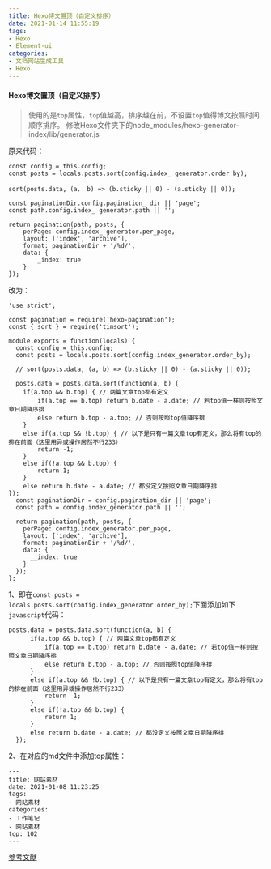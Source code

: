 ```yaml
---
title: Hexo博文置顶（自定义排序）
date: 2021-01-14 11:55:19
tags: 
- Hexo
- Element-ui
categories:
- 文档网站生成工具
- Hexo
---
```


#### Hexo博文置顶（自定义排序）

> 使用的是`top`属性，`top`值越高，排序越在前，不设置`top`值得博文按照时间顺序排序。
> 修改Hexo文件夹下的node_modules/hexo-generator-index/lib/generator.js

原来代码：

```
const config = this.config;
const posts = locals.posts.sort(config.index_ generator.order by);

sort(posts.data, (a， b) => (b.sticky || 0) - (a.sticky || 0));

const paginationDir.config.pagination_ dir || 'page';
const path.config.index_ generator.path || '';

return pagination(path, posts, {
	perPage: config.index_ generator.per_page,
	layout: ['index', 'archive'],
	format: paginationDir + '/%d/',
	data: {
    	_index: true
    }
});
```

改为：

```
'use strict';

const pagination = require('hexo-pagination');
const { sort } = require('timsort');

module.exports = function(locals) {
  const config = this.config;
  const posts = locals.posts.sort(config.index_generator.order_by);

  // sort(posts.data, (a, b) => (b.sticky || 0) - (a.sticky || 0));

  posts.data = posts.data.sort(function(a, b) {
    if(a.top && b.top) { // 两篇文章top都有定义
        if(a.top == b.top) return b.date - a.date; // 若top值一样则按照文章日期降序排
        else return b.top - a.top; // 否则按照top值降序排
    }
    else if(a.top && !b.top) { // 以下是只有一篇文章top有定义，那么将有top的排在前面（这里用异或操作居然不行233）
        return -1;
    }
    else if(!a.top && b.top) {
        return 1;
    }
    else return b.date - a.date; // 都没定义按照文章日期降序排
});
  const paginationDir = config.pagination_dir || 'page';
  const path = config.index_generator.path || '';

  return pagination(path, posts, {
    perPage: config.index_generator.per_page,
    layout: ['index', 'archive'],
    format: paginationDir + '/%d/',
    data: {
      __index: true
    }
  });
};

```

1、即在`const posts = locals.posts.sort(config.index_generator.order_by);`下面添加如下`javascript`代码：

```
posts.data = posts.data.sort(function(a, b) {
      if(a.top && b.top) { // 两篇文章top都有定义
          if(a.top == b.top) return b.date - a.date; // 若top值一样则按照文章日期降序排
          else return b.top - a.top; // 否则按照top值降序排
      }
      else if(a.top && !b.top) { // 以下是只有一篇文章top有定义，那么将有top的排在前面（这里用异或操作居然不行233）
          return -1;
      }
      else if(!a.top && b.top) {
          return 1;
      }
      else return b.date - a.date; // 都没定义按照文章日期降序排
  });
```

2、在对应的md文件中添加top属性：

```
---
title: 网站素材
date: 2021-01-08 11:23:25
tags:
- 网站素材
categories: 
- 工作笔记
- 网站素材
top: 102
---
```

[参考文献](https://blog.csdn.net/qq_32454537/article/details/79482920)


